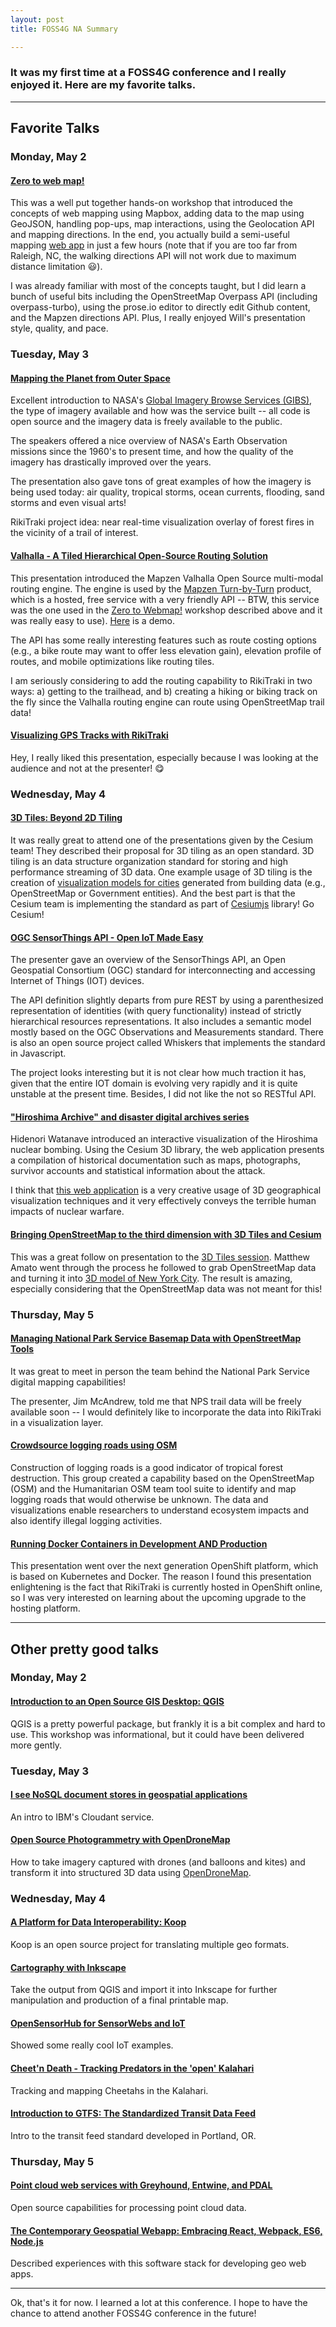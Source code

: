 ```yaml
---
layout: post
title: FOSS4G NA Summary

---
```

### It was my first time at a FOSS4G conference and I really enjoyed it. Here are my favorite talks.

---

## Favorite Talks

### Monday, May 2

#### <a name="zerowebmap"></a>[Zero to web map!](https://2016.foss4g-na.org/session/zero-web-map)
This was a well put together hands-on workshop that introduced the concepts of web mapping using Mapbox, adding data to the map using GeoJSON, handling pop-ups, map interactions, using the Geolocation API and mapping directions. In the end, you actually build a semi-useful mapping [web app](http://blog.rikitraki.com/web_mapping_workshop/) in just a few hours (note that if you are too far from Raleigh, NC, the walking directions API will not work due to maximum distance limitation &#x1F603;). 

I was already familiar with most of the concepts taught, but I did learn a bunch of useful bits including the OpenStreetMap Overpass API (including overpass-turbo), using the prose.io editor to directly edit Github content, and the Mapzen directions API. Plus, I really enjoyed Will's presentation style, quality, and pace.

### Tuesday, May 3

#### [Mapping the Planet from Outer Space](https://2016.foss4g-na.org/session/mapping-planet-outer-space)
Excellent introduction to NASA's [Global Imagery Browse Services (GIBS)](https://wiki.earthdata.nasa.gov/display/GIBS), the type of imagery available and how was the service built -- all code is open source and the imagery data is freely available to the public.

The speakers offered a nice overview of NASA's Earth Observation missions since the 1960's to present time, and how the quality of the imagery has drastically improved over the years.

The presentation also gave tons of great examples of how the imagery is being used today: air quality, tropical storms, ocean currents, flooding, sand storms and even visual arts!

RikiTraki project idea: near real-time visualization overlay of forest fires in the vicinity of a trail of interest.

#### [Valhalla - A Tiled Hierarchical Open-Source Routing Solution](https://2016.foss4g-na.org/session/valhalla-tiled-hierarchical-open-source-routing-solution)
This presentation introduced the Mapzen Valhalla Open Source multi-modal routing engine. The engine is used by the [Mapzen Turn-by-Turn](https://mapzen.com/products/turn-by-turn/?d=0&lat=40.7259&lng=-73.9805&z=12&c=multimodal&st_lat=37.737089&st_lng=-122.504467&st=SF%20Zoo&end_lat=37.80927&end_lng=-122.25981&end=699%20Bellevue%20Avenue%2C%20Oakland%2C%20CA%2C%20USA&use_bus=0.5&use_rail=0.6&use_transfers=0.4&dt=2016-07-18T08%3A00&dt_type=1) product, which is a hosted, free service with a very friendly API -- BTW, this service was the one used in the [Zero to Webmap!](#zerowebmap) workshop described above and it was really easy to use). [Here](http://valhalla.github.io/demos/routing/index.html#loc=14,45.996276,-121.809626&directionsoptions={"language":"en-US"}&costing="pedestrian"&directionsoptions={"language":"en-US"}) is a demo.

The API has some really interesting features such as route costing options (e.g., a bike route may want to offer less elevation gain), elevation profile of routes, and mobile optimizations like routing tiles.

I am seriously considering to add the routing capability to RikiTraki in two ways: a) getting to the trailhead, and b) creating a hiking or biking track on the fly since the Valhalla routing engine can route using OpenStreetMap trail data!

#### [Visualizing GPS Tracks with RikiTraki](https://2016.foss4g-na.org/session/visualizing-gps-tracks-rikitraki)

Hey, I really liked this presentation, especially because I was looking at the audience and not at the presenter! &#x1F60B;

### Wednesday, May 4

#### <a name="3dtiles"></a>[3D Tiles: Beyond 2D Tiling](https://2016.foss4g-na.org/session/3d-tiles-beyond-2d-tiling)

It was really great to attend one of the presentations given by the Cesium team! They described their proposal for 3D tiling as an open standard. 3D tiling is an data structure organization standard for storing and high performance streaming of 3D data. One example usage of 3D tiling is the creation of [visualization models for cities](https://cesiumjs.org/NewYork/index.html?view=-74.01931188565507%2C40.69274729396973%2C696.4681325179864%2C21.27912961153516%2C-21.34255089763543%2C0.07177796178673282) generated from building data (e.g., OpenStreetMap or Government entities). And the best part is that the Cesium team is implementing the standard as part of [Cesiumjs](https://cesiumjs.org) library! Go Cesium!

#### [OGC SensorThings API - Open IoT Made Easy](https://2016.foss4g-na.org/session/ogc-sensorthings-api-open-iot-made-easy)
The presenter gave an overview of the SensorThings API, an Open Geospatial Consortium (OGC) standard for interconnecting and accessing Internet of Things (IOT) devices.

The API definition slightly departs from pure REST by using a parenthesized representation of identities (with query functionality) instead of strictly hierarchical resources representations. It also includes a semantic model mostly based on the OGC Observations and Measurements standard. There is also an open source project called Whiskers that implements the standard in Javascript.

The project looks interesting but it is not clear how much traction it has, given that the entire IOT domain is evolving very rapidly and it is quite unstable at the present time. Besides, I did not like the not so RESTful API.

#### ["Hiroshima Archive" and disaster digital archives series](https://2016.foss4g-na.org/session/hiroshima-archive-and-disaster-digital-archives-series)
Hidenori Watanave introduced an interactive visualization of the Hiroshima nuclear bombing. Using the Cesium 3D library, the web application presents a compilation of historical documentation such as maps, photographs, survivor accounts and statistical information about the attack. 

I think that [this web application](http://hiroshima.archiving.jp/index_en.html) is a very creative usage of 3D geographical visualization techniques and it very effectively conveys the terrible human impacts of nuclear warfare.

#### [Bringing OpenStreetMap to the third dimension with 3D Tiles and Cesium](https://2016.foss4g-na.org/session/bringing-openstreetmap-third-dimension-3d-tiles-and-cesium)
This was a great follow on presentation to the [3D Tiles session](#3dtiles). Matthew Amato went through the process he followed to grab OpenStreetMap data and turning it into [3D model of New York City](http://cesiumjs.org/NewYork). The result is amazing, especially considering that the OpenStreetMap data was not meant for this!

### Thursday, May 5

#### [Managing National Park Service Basemap Data with OpenStreetMap Tools](https://2016.foss4g-na.org/session/managing-national-park-service-basemap-data-openstreetmap-tools)
It was great to meet in person the team behind the National Park Service digital mapping capabilities!

The presenter, Jim McAndrew, told me that NPS trail data will be freely available soon -- I would definitely like to incorporate the data into RikiTraki in a visualization layer.

#### [Crowdsource logging roads using OSM](https://2016.foss4g-na.org/session/crowdsource-logging-roads-using-osm)
Construction of logging roads is a good indicator of tropical forest destruction. This group created a capability based on the OpenStreetMap (OSM) and the Humanitarian OSM team tool suite to identify and map logging roads that would otherwise be unknown. The data and visualizations enable researchers to understand ecosystem impacts and also identify illegal logging activities.

#### [Running Docker Containers in Development AND Production](https://2016.foss4g-na.org/session/running-docker-containers-development-and-production-sponsored-red-hat)
This presentation went over the next generation OpenShift platform, which is based on Kubernetes and Docker. The reason I found this presentation enlightening is the fact that RikiTraki is currently hosted in OpenShift online, so I was very interested on learning about the upcoming upgrade to the hosting platform.

---

## Other pretty good talks

### Monday, May 2

#### [Introduction to an Open Source GIS Desktop: QGIS](https://2016.foss4g-na.org/session/introduction-open-source-gis-desktop-qgis)
QGIS is a pretty powerful package, but frankly it is a bit complex and hard to use. This workshop was informational, but it could have been delivered more gently.

### Tuesday, May 3

#### [I see NoSQL document stores in geospatial applications](https://2016.foss4g-na.org/session/i-see-nosql-document-stores-geospatial-applications-sponsored-ibm)
An intro to IBM's Cloudant service. 

#### [Open Source Photogrammetry with OpenDroneMap](https://2016.foss4g-na.org/session/open-source-photogrammetry-opendronemap)

How to take imagery captured with drones (and balloons and kites) and transform it into structured 3D data using [OpenDroneMap](https://github.com/OpenDroneMap/OpenDroneMap).

### Wednesday, May 4

#### [A Platform for Data Interoperability: Koop](https://2016.foss4g-na.org/session/open-source-photogrammetry-opendronemap)
Koop is an open source project for translating multiple geo formats.

#### [Cartography with Inkscape](https://2016.foss4g-na.org/session/cartography-inkscape)
Take the output from QGIS and import it into Inkscape for further manipulation and production of a final printable map.

#### [OpenSensorHub for SensorWebs and IoT](https://2016.foss4g-na.org/session/opensensorhub-sensorwebs-and-iot)
Showed some really cool IoT examples.

#### [Cheet'n Death - Tracking Predators in the 'open' Kalahari](https://2016.foss4g-na.org/session/cheetn-death-tracking-predators-open-kalahari)
Tracking and mapping Cheetahs in the Kalahari.

#### [Introduction to GTFS: The Standardized Transit Data Feed](https://2016.foss4g-na.org/session/introduction-gtfs-standardized-transit-data-feed)
Intro to the transit feed standard developed in Portland, OR.

### Thursday, May 5

#### [Point cloud web services with Greyhound, Entwine, and PDAL](https://2016.foss4g-na.org/session/point-cloud-web-services-greyhound-entwine-and-pdal)
Open source capabilities for processing point cloud data.

#### [The Contemporary Geospatial Webapp: Embracing React, Webpack, ES6, Node.js](https://2016.foss4g-na.org/session/contemporary-geospatial-webapp-embracing-react-webpack-es6-nodejs)
Described experiences with this software stack for developing geo web apps.

---
Ok, that's it for now. I learned a lot at this conference. I hope to have the chance to attend another FOSS4G conference in the future!
